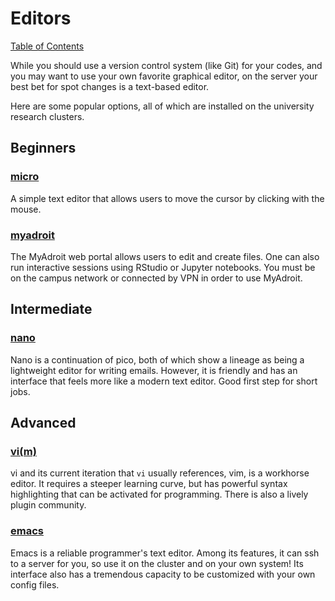 # Editors

[Table of Contents](/hpc_beginning_workshop/)


While you should use a version control system (like Git) for your codes, and you may want to use your own favorite graphical editor, on the server your best bet for spot changes is a text-based editor.

Here are some popular options, all of which are installed on the university research clusters.

## Beginners

### [micro](https://micro-editor.github.io/)
A simple text editor that allows users to move the cursor by clicking with the mouse.

### [myadroit](https://myadroit.princeton.edu)
The MyAdroit web portal allows users to edit and create files. One can also run interactive sessions using RStudio or Jupyter notebooks. You must be on the campus network or connected by VPN in order to use MyAdroit.

## Intermediate

### [nano](https://www.nano-editor.org/)
Nano is a continuation of pico, both of which show a lineage as being a lightweight editor for writing emails. However, it is friendly and has an interface that feels more like a modern text editor. Good first step for short jobs.

## Advanced

### [vi(m)](http://www.vim.org/download.php)
vi and its current iteration that `vi` usually references, vim, is a workhorse editor. It requires a steeper learning curve, but has powerful syntax highlighting that can be activated for programming. There is also a lively plugin community.

### [emacs](https://www.gnu.org/software/emacs/)
Emacs is a reliable programmer's text editor. Among its features, it can ssh to a server for you, so use it on the cluster and on your own system! Its interface also has a tremendous capacity to be customized with your own config files.
